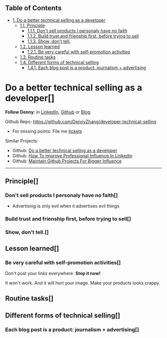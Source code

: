 <div id="table-of-contents">
<h2>Table of Contents</h2>
<div id="text-table-of-contents">
<ul>
<li><a href="#sec-1">1. Do a better technical selling as a developer</a>
<ul>
<li><a href="#sec-1-1">1.1. Principle</a>
<ul>
<li><a href="#sec-1-1-1">1.1.1. Don't sell products I personaly have no faith</a></li>
<li><a href="#sec-1-1-2">1.1.2. Build trust and frienship first, before trying to sell</a></li>
<li><a href="#sec-1-1-3">1.1.3. Show, don’t tell.</a></li>
</ul>
</li>
<li><a href="#sec-1-2">1.2. Lesson learned</a>
<ul>
<li><a href="#sec-1-2-1">1.2.1. Be very careful with self-promotion activities</a></li>
</ul>
</li>
<li><a href="#sec-1-3">1.3. Routine tasks</a></li>
<li><a href="#sec-1-4">1.4. Different forms of technical selling</a>
<ul>
<li><a href="#sec-1-4-1">1.4.1. Each blog post is a product: journalism + advertising</a></li>
</ul>
</li>
</ul>
</li>
</ul>
</div>
</div>


# Do a better technical selling as a developer<a id="sec-1" name="sec-1">[]</a>

**Follow Denny**: in [LinkedIn](https://www.linkedin.com/in/dennyzhang001), [Github](https://github.com/DennyZhang) or [Blog](https://www.dennyzhang.com).  

Github Repo: <https://github.com/DennyZhang/developer-technical-selling>  

-   For missing points: File me [tickets](<https://github.com/DennyZhang/developer-technical-selling/issues>)

Similar Projects:  

-   Github: [Do a better technical selling as a developer](https://github.com/DennyZhang/developer-technical-selling)
-   Github: [How To Improve Professional Influence In Linkedin](https://github.com/DennyZhang/linkedin-grow-influence)
-   Github: [Maintain Github Projects For Bigger Influence](https://github.com/DennyZhang/maintain-github-repos)

---

## Principle<a id="sec-1-1" name="sec-1-1">[]</a>

### Don't sell products I personaly have no faith<a id="sec-1-1-1" name="sec-1-1-1">[]</a>

-   Advertising is only evil when it advertises evil things

### Build trust and frienship first, before trying to sell<a id="sec-1-1-2" name="sec-1-1-2">[]</a>

### Show, don’t tell.<a id="sec-1-1-3" name="sec-1-1-3">[]</a>

## Lesson learned<a id="sec-1-2" name="sec-1-2">[]</a>

### Be very careful with self-promotion activities<a id="sec-1-2-1" name="sec-1-2-1">[]</a>

Don't post your links everywhere. ****Stop it now!****  

It won't work. And it will hurt your image. Make your products looks crappy.  

## Routine tasks<a id="sec-1-3" name="sec-1-3">[]</a>

## Different forms of technical selling<a id="sec-1-4" name="sec-1-4">[]</a>

### Each blog post is a product: journalism + advertising<a id="sec-1-4-1" name="sec-1-4-1">[]</a>